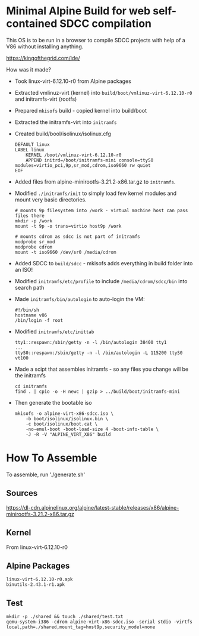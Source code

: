 # Minimal Alpine Build for web self-contained SDCC compilation

This OS is to be run in a browser to compile SDCC projects with help of a V86 without installing anything.

https://kingofthegrid.com/ide/

How was it made?

* Took linux-virt-6.12.10-r0 from Alpine packages
* Extracted vmlinuz-virt (kernel) into `build/boot/vmlinuz-virt-6.12.10-r0` and initramfs-virt (rootfs)
* Prepared `mkisofs` build - copied kernel into build/boot
* Extracted the initramfs-virt into `initramfs`
* Created build/bool/isolinux/isolinux.cfg

  ```shell
  DEFAULT linux
  LABEL linux
      KERNEL /boot/vmlinuz-virt-6.12.10-r0
      APPEND initrd=/boot/initramfs-mini console=ttyS0 modules=virtio_pci,9p,sr_mod,cdrom,iso9660 rw quiet
  EOF
  ```
* Added files from alpine-minirootfs-3.21.2-x86.tar.gz to `initramfs`.
* Modified `./initramfs/init` to simply load few kernel modules and mount very basic directories.

  ```shell
  # mounts 9p filesystem into /work - virtual machine host can pass files there
  mkdir -p /work
  mount -t 9p -o trans=virtio host9p /work

  # mounts cdrom as sdcc is not part of initramfs 
  modprobe sr_mod
  modprobe cdrom
  mount -t iso9660 /dev/sr0 /media/cdrom
  ```

* Added SDCC to `build/sdcc` - mkisofs adds everything in build folder into an ISO!
* Modified `initramfs/etc/profile` to include `/media/cdrom/sdcc/bin` into search path

* Made `initramfs/bin/autologin` to auto-login the VM:

  ```shell
  #!/bin/sh
  hostname v86
  /bin/login -f root
  ```

* Modified `initramfs/etc/inittab` 

  ```shell
  tty1::respawn:/sbin/getty -n -l /bin/autologin 38400 tty1
  ...
  ttyS0::respawn:/sbin/getty -n -l /bin/autologin -L 115200 ttyS0 vt100
  ```

* Made a scipt that assembles initramfs - so any files you change will be the initramfs

  ```shell
  cd initramfs
  find . | cpio -o -H newc | gzip > ../build/boot/initramfs-mini
  ```

* Then generate the bootable iso
  ```shell
  mkisofs -o alpine-virt-x86-sdcc.iso \
      -b boot/isolinux/isolinux.bin \
      -c boot/isolinux/boot.cat \
      -no-emul-boot -boot-load-size 4 -boot-info-table \
      -J -R -V "ALPINE_VIRT_X86" build
  ```
# How To Assemble

To assemble, run './generate.sh'

## Sources

https://dl-cdn.alpinelinux.org/alpine/latest-stable/releases/x86/alpine-minirootfs-3.21.2-x86.tar.gz

## Kernel

From linux-virt-6.12.10-r0

## Alpine Packages

```
linux-virt-6.12.10-r0.apk
binutils-2.43.1-r1.apk
```

## Test

```shell
mkdir -p ./shared && touch ./shared/test.txt
qemu-system-i386 -cdrom alpine-virt-x86-sdcc.iso -serial stdio -virtfs local,path=./shared,mount_tag=host9p,security_model=none
```
